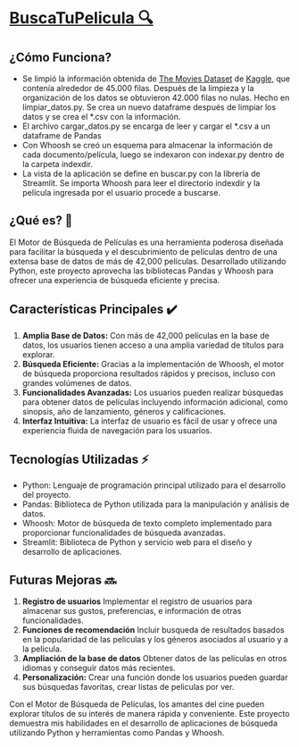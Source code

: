 # [BuscaTuPelicula 🔍](https://buscatupelicula.streamlit.app/)

## ¿Cómo Funciona?
- Se limpió la información obtenida de [The Movies Dataset](https://www.kaggle.com/datasets/rounakbanik/the-movies-dataset) de [Kaggle](https://www.kaggle.com/), que contenía alrededor de 45.000 filas. Después de la limpieza y la organización de los datos se obtuvieron 42.000 filas no nulas. Hecho en limpiar_datos.py. Se crea un nuevo dataframe después de limpiar los datos y se crea el *.csv con la información.
- El archivo cargar_datos.py se encarga de leer y cargar el *.csv a un dataframe de Pandas
- Con Whoosh se creó un esquema para almacenar la información de cada documento/película, luego se indexaron con indexar.py dentro de la carpeta indexdir.
- La vista de la aplicación se define en buscar.py con la librería de Streamlit. Se importa Whoosh para leer el directorio indexdir y la película ingresada por el usuario procede a buscarse.

## ¿Qué es? 🤔
El Motor de Búsqueda de Películas es una herramienta poderosa diseñada para facilitar la búsqueda y el descubrimiento de películas dentro de una extensa base de datos de más de 42,000 películas. Desarrollado utilizando Python, este proyecto aprovecha las bibliotecas Pandas y Whoosh para ofrecer una experiencia de búsqueda eficiente y precisa.

## Características Principales ✔️
1. **Amplia Base de Datos:** Con más de 42,000 películas en la base de datos, los usuarios tienen acceso a una amplia variedad de títulos para explorar.
2. **Búsqueda Eficiente:** Gracias a la implementación de Whoosh, el motor de búsqueda proporciona resultados rápidos y precisos, incluso con grandes volúmenes de datos.
3. **Funcionalidades Avanzadas:** Los usuarios pueden realizar búsquedas para obtener datos de películas incluyendo información adicional, como sinopsis, año de lanzamiento, géneros y calificaciones.
4. **Interfaz Intuitiva:** La interfaz de usuario es fácil de usar y ofrece una experiencia fluida de navegación para los usuarios.

## Tecnologías Utilizadas ⚡
- Python: Lenguaje de programación principal utilizado para el desarrollo del proyecto.
- Pandas: Biblioteca de Python utilizada para la manipulación y análisis de datos.
- Whoosh: Motor de búsqueda de texto completo implementado para proporcionar funcionalidades de búsqueda avanzadas.
- Streamlit: Biblioteca de Python y servicio web para el diseño y desarrollo de aplicaciones.

## Futuras Mejoras 🔜
1. **Registro de usuarios** Implementar el registro de usuarios para almacenar sus gustos, preferencias, e información de otras funcionalidades.
2. **Funciones de recomendación** Incluir busqueda de resultados basados en la popularidad de las peliculas y los géneros asociados al usuario y a la película.
3. **Ampliación de la base de datos** Obtener datos de las películas en otros idiomas y conseguir datos más recientes.
4. **Personalización:** Crear una función donde los usuarios pueden guardar sus búsquedas favoritas, crear listas de peliculas por ver.


Con el Motor de Búsqueda de Películas, los amantes del cine pueden explorar títulos de su interés de manera rápida y conveniente. Este proyecto demuestra mis habilidades en el desarrollo de aplicaciones de búsqueda utilizando Python y herramientas como Pandas y Whoosh.

